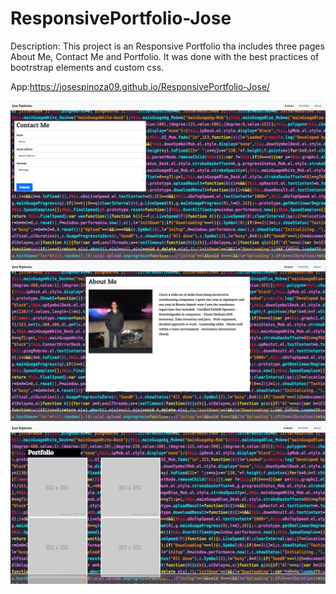 # ResponsivePortfolio-Jose

Description: This project is an Responsive Portfolio tha includes three pages About Me, Contact Me and Portfolio. 
It was done with the best practices of bootrstrap elements and custom css.

App:https://josespinoza09.github.io/ResponsivePortfolio-Jose/

![contact](Assets/contact.png?raw=true)
![index](Assets/index.png?raw=true)
![portfolio](Assets/portfolio.png?raw=true)